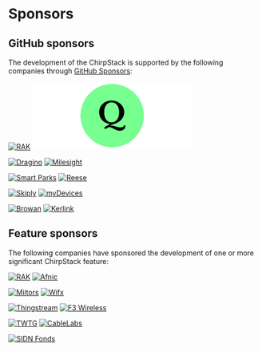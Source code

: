 # Sponsors

## GitHub sponsors

The development of the ChirpStack is supported by the following companies
through [GitHub Sponsors](https://github.com/sponsors/chirpstack):

<div class="sponsors">

[![RAK](./sponsors/rak.png)](https://www.rakwireless.com/en-us)
[![Project-Q](./sponsors/project_q.png)](https://project-q.ai/)

[![Dragino](./sponsors/dragino.png)](https://www.dragino.com)
[![Milesight](./sponsors/milesight.png)](https://www.milesight.com)

[![Smart Parks](./sponsors/smartparks.png)](http://www.smartparks.org)
[![Reese](./sponsors/reese.jpg)](https://reesesystems.com)

[![Skiply](./sponsors/skiply.png)](https://www.skiply.eu/en)
[![myDevices](./sponsors/my_devices.png)](https://www.mydevices.com)

[![Browan](./sponsors/browan.png)](https://browan.com)
[![Kerlink](./sponsors/kerlink.png)](https://www.kerlink.com)

</div>

## Feature sponsors

The following companies have sponsored the development of one or more
significant ChirpStack feature:

<div class="sponsors">

[![RAK](./sponsors/rak.png)](https://www.rakwireless.com/en-us)
[![Afnic](./sponsors/afnic.jpg)](https://www.afnic.fr/)

[![Miitors](./sponsors/miitors.png)](https://www.miitors.com/)
[![Wifx](./sponsors/wifx.png)](https://www.lorixone.io/)

[![Thingstream](./sponsors/thingstream.png)](https://thingstream.io/)
[![F3 Wireless](./sponsors/f3.png)](http://f3wireless.com/)

[![TWTG](./sponsors/twtg.png)](https://www.twtg.io/)
[![CableLabs](./sponsors/cablelabs.png)](https://www.cablelabs.com/)

[![SIDN Fonds](./sponsors/sidn_fonds.png)](https://www.sidnfonds.nl/)

</div>
